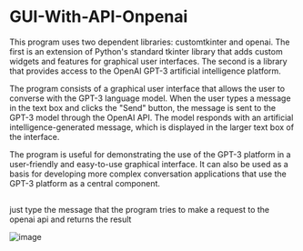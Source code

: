 # GUI-With-API-Onpenai
This program uses two dependent libraries: customtkinter and openai. The first is an extension of Python's standard tkinter library that adds custom widgets and features for graphical user interfaces. The second is a library that provides access to the OpenAI GPT-3 artificial intelligence platform.

The program consists of a graphical user interface that allows the user to converse with the GPT-3 language model. When the user types a message in the text box and clicks the "Send" button, the message is sent to the GPT-3 model through the OpenAI API. The model responds with an artificial intelligence-generated message, which is displayed in the larger text box of the interface.

The program is useful for demonstrating the use of the GPT-3 platform in a user-friendly and easy-to-use graphical interface. It can also be used as a basis for developing more complex conversation applications that use the GPT-3 platform as a central component.

##
just type the message that the program tries to make a request to the openai api and returns the result

![image](https://user-images.githubusercontent.com/72580077/220384300-8a840222-b38e-4388-a2d2-03ca397db64b.png)

